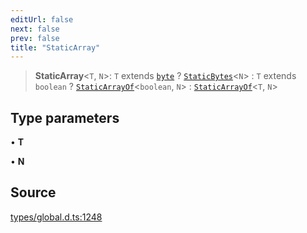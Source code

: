 ```yaml
---
editUrl: false
next: false
prev: false
title: "StaticArray"
---
```


> **StaticArray**\<`T`, `N`\>: `T` extends [`byte`](byte.md) ? [`StaticBytes`](StaticBytes.md)\<`N`\> : `T` extends `boolean` ? [`StaticArrayOf`](StaticArrayOf.md)\<`boolean`, `N`\> : [`StaticArrayOf`](StaticArrayOf.md)\<`T`, `N`\>

## Type parameters

• **T**

• **N**

## Source

[types/global.d.ts:1248](https://github.com/algorandfoundation/tealscript/blob/18ba30a9/types/global.d.ts#L1248)
